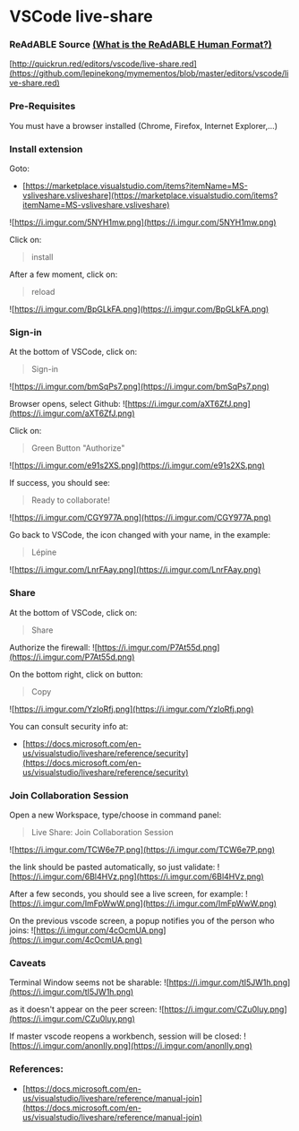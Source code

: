 
# VSCode live-share


### ReAdABLE Source [(What is the ReAdABLE Human Format?)](http://readablehumanformat.com)

[http://quickrun.red/editors/vscode/live-share.red](https://github.com/lepinekong/mymementos/blob/master/editors/vscode/live-share.red)


### Pre-Requisites

You must have a browser installed (Chrome, Firefox, Internet Explorer,...)

### Install extension

Goto:
- [https://marketplace.visualstudio.com/items?itemName=MS-vsliveshare.vsliveshare](https://marketplace.visualstudio.com/items?itemName=MS-vsliveshare.vsliveshare)
                        
![https://i.imgur.com/5NYH1mw.png](https://i.imgur.com/5NYH1mw.png)
                    
Click on:
>install

After a few moment, click on:
>reload

![https://i.imgur.com/BpGLkFA.png](https://i.imgur.com/BpGLkFA.png)
                    

### Sign-in

At the bottom of VSCode, click on:
>Sign-in

![https://i.imgur.com/bmSqPs7.png](https://i.imgur.com/bmSqPs7.png)
                    
Browser opens, select Github:
![https://i.imgur.com/aXT6ZfJ.png](https://i.imgur.com/aXT6ZfJ.png)
                    
Click on:
>Green Button "Authorize"

![https://i.imgur.com/e91s2XS.png](https://i.imgur.com/e91s2XS.png)
                    
If success, you should see:
>Ready to collaborate!

![https://i.imgur.com/CGY977A.png](https://i.imgur.com/CGY977A.png)
                    
Go back to VSCode, the icon changed with your name, in the example:
>Lépine

![https://i.imgur.com/LnrFAay.png](https://i.imgur.com/LnrFAay.png)
                    

### Share

At the bottom of VSCode, click on:
>Share

Authorize the firewall:
![https://i.imgur.com/P7At55d.png](https://i.imgur.com/P7At55d.png)
                    
On the bottom right, click on button:
>Copy

![https://i.imgur.com/YzIoRfj.png](https://i.imgur.com/YzIoRfj.png)
                    
You can consult security info at:
- [https://docs.microsoft.com/en-us/visualstudio/liveshare/reference/security](https://docs.microsoft.com/en-us/visualstudio/liveshare/reference/security)
                        

### Join Collaboration Session

Open a new Workspace, type/choose in command panel:
>Live Share: Join Collaboration Session

![https://i.imgur.com/TCW6e7P.png](https://i.imgur.com/TCW6e7P.png)
                    
the link should be pasted automatically, so just validate:
![https://i.imgur.com/6Bl4HVz.png](https://i.imgur.com/6Bl4HVz.png)
                    
After a few seconds, you should see a live screen, for example:
![https://i.imgur.com/ImFpWwW.png](https://i.imgur.com/ImFpWwW.png)
                    
On the previous vscode screen, a popup notifies you of the person who joins:
![https://i.imgur.com/4cOcmUA.png](https://i.imgur.com/4cOcmUA.png)
                    

### Caveats

Terminal Window seems not be sharable:
![https://i.imgur.com/tI5JW1h.png](https://i.imgur.com/tI5JW1h.png)
                    
as it doesn't appear on the peer screen:
![https://i.imgur.com/CZu0luy.png](https://i.imgur.com/CZu0luy.png)
                    
If master vscode reopens a workbench, session will be closed:
![https://i.imgur.com/anonIIy.png](https://i.imgur.com/anonIIy.png)
                    

### References:

- [https://docs.microsoft.com/en-us/visualstudio/liveshare/reference/manual-join](https://docs.microsoft.com/en-us/visualstudio/liveshare/reference/manual-join)
                        
